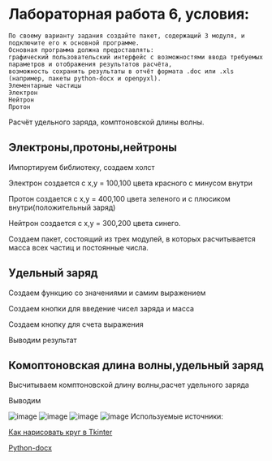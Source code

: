 #  Лабораторная работа 6, условия:
    По своему варианту задания создайте пакет, содержащий 3 модуля, и подключите его к основной программе.
    Основная программа должна предоставлять:
    графический пользовательский интерфейс с возможностями ввода требуемых параметров и отображения результатов расчёта,
    возможность сохранить результаты в отчёт формата .doc или .xls (например, пакеты python-docx и openpyxl).
    Элементарные частицы
    Электрон
    Нейтрон
    Протон
Расчёт удельного заряда, комптоновской длины волны.


## Электроны,протоны,нейтроны
Импортируем библиотеку, создаем холст

Электрон создается с x,y = 100,100 цвета красного с минусом внутри

Протон создается с x,y = 400,100 цвета зеленого и с плюсиком внутри(положительный заряд)

Нейтрон создается с x,y = 300,200 цвета синего.

Создаем пакет, состоящий из трех модулей, в которых расчитывается масса всех частиц и постоянные числа.

## Удельный заряд
Создаем функцию со значениями и самим выражением

Создаем кнопки для введение чисел заряда и масса

Создаем кнопку для счета выражения

Выводим результат
## Комоптоновская длина волны,удельный заряд
Высчитываем комптоновской длину волны,расчет удельного заряда

Выводим

![image](https://github.com/DarkSwordss89125/laba1/assets/160292757/90451945-1ff1-47e2-b645-e74f499bc360)
![image](https://github.com/DarkSwordss89125/laba1/assets/160292757/f9fb0a68-4d36-4a5b-b5dd-b1d91b99d2e9)
![image](https://github.com/DarkSwordss89125/laba1/assets/160292757/8a759461-95f0-45d2-b115-235717357132)
![image](https://github.com/DarkSwordss89125/laba1/assets/160292757/c77e95a1-7ad6-470c-8165-34671db7ab0a)
Используемые источники:

[Как нарисовать круг в Tkinter](https://ru.stackoverflow.com/questions/1131670/%D0%9A%D0%B0%D0%BA-%D0%BD%D0%B0%D1%80%D0%B8%D1%81%D0%BE%D0%B2%D0%B0%D1%82%D1%8C-%D0%BA%D1%80%D1%83%D0%B3-%D0%B2-tkinter)

[Python-docx](https://vk.com/@-200274205-urok-45-modul-python-docx-rabotaem-s-word-dokumentami)

